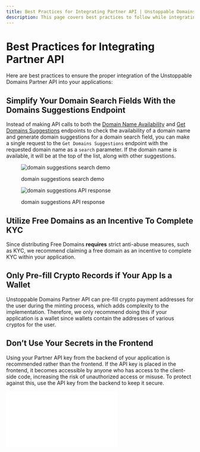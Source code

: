 ```yaml
---
title: Best Practices for Integrating Partner API | Unstoppable Domains Developer Portal
description: This page covers best practices to follow while integrating the Partner API.
---
```


# Best Practices for Integrating Partner API

Here are best practices to ensure the proper integration of the Unstoppable Domains Partner API into your applications:

## Simplify Your Domain Search Fields With the Domains Suggestions Endpoint

Instead of making API calls to both the [Domain Name Availability](./check-domains-availability.md) and [Get Domains Suggestions](../quickstart/search-domains.md) endpoints to check the availability of a domain name and generate domain suggestions for a domain search field, you can make a single request to the `Get Domains Suggestions` endpoint with the requested domain name as a `search` parameter. If the domain name is available, it will be at the top of the list, along with other suggestions.

<figure class="half-inline-block">

![domain suggestions search demo](/images/domain-suggestions-search-demo.png)

<figcaption>domain suggestions search demo</figcaption>
</figure>

<figure class="half-inline-block">

![domain suggestions API response](/images/domain-suggestions-search-api.png)

<figcaption>domain suggestions API response</figcaption>
</figure>

## Utilize Free Domains as an Incentive To Complete KYC

Since distributing Free Domains **requires** strict anti-abuse measures, such as KYC, we recommend claiming a free domain as an incentive to complete KYC within your application.

## Only Pre-fill Crypto Records if Your App Is a Wallet

Unstoppable Domains Partner API can pre-fill crypto payment addresses for the user during the minting process, which adds complexity to the implementation. Therefore, we only recommend doing this if your application is a wallet since wallets contain the addresses of various cryptos for the user.

## Don’t Use Your Secrets in the Frontend

Using your Partner API key from the backend of your application is recommended rather than the frontend. If the API key is placed in the frontend, it becomes accessible by anyone who has access to the client-side code, increasing the risk of unauthorized access or misuse. To protect against this, use the API key from the backend to keep it secure.

<embed src="/snippets/_discord.md" />
